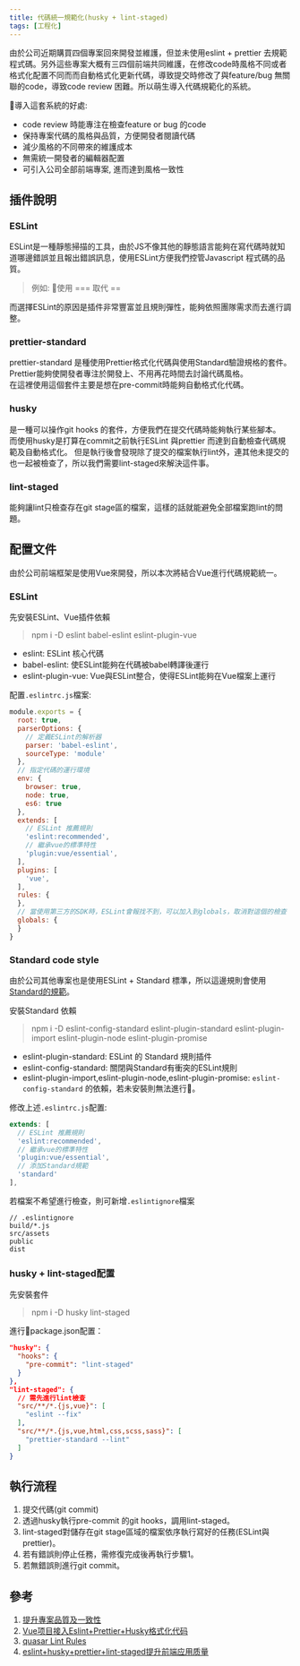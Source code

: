 ```yaml
---
title: 代碼統一規範化(husky + lint-staged)
tags: [工程化]
---
```


由於公司近期購買四個專案回來開發並維護，但並未使用eslint + prettier 去規範程式碼。另外這些專案大概有三四個前端共同維護，在修改code時風格不同或者格式化配置不同而而自動格式化更新代碼，導致提交時修改了與feature/bug 無關聯的code，導致code review 困難。所以萌生導入代碼規範化的系統。  

導入這套系統的好處:
- code review 時能專注在檢查feature or bug 的code
- 保持專案代碼的風格與品質，方便開發者閱讀代碼
- 減少風格的不同帶來的維護成本
- 無需統一開發者的編輯器配置
- 可引入公司全部前端專案, 進而達到風格一致性


## 插件說明
### ESLint
ESLint是一種靜態掃描的工具，由於JS不像其他的靜態語言能夠在寫代碼時就知道哪邊錯誤並且報出錯誤訊息，使用ESLint方便我們控管Javascript 程式碼的品質。
 > 例如: 使用 === 取代 ==    

而選擇ESLint的原因是插件非常豐富並且規則彈性，能夠依照團隊需求而去進行調整。  

### prettier-standard
prettier-standard 是種使用Prettier格式化代碼與使用Standard驗證規格的套件。
Prettier能夠使開發者專注於開發上、不用再花時間去討論代碼風格。  
在這裡使用這個套件主要是想在pre-commit時能夠自動格式化代碼。

### husky
是一種可以操作git hooks 的套件，方便我們在提交代碼時能夠執行某些腳本。    
而使用husky是打算在commit之前執行ESLint 與prettier 而達到自動檢查代碼規範及自動格式化。
但是執行後會發現除了提交的檔案執行lint外，連其他未提交的也一起被檢查了，所以我們需要lint-staged來解決這件事。  
### lint-staged
能夠讓lint只檢查存在git stage區的檔案，這樣的話就能避免全部檔案跑lint的問題。

## 配置文件
由於公司前端框架是使用Vue來開發，所以本次將結合Vue進行代碼規範統一。

### ESLint 
先安裝ESLint、Vue插件依賴
> npm i -D eslint babel-eslint eslint-plugin-vue 

- eslint: ESLint 核心代碼
- babel-eslint: 使ESLint能夠在代碼被babel轉譯後運行
- eslint-plugin-vue: Vue與ESLint整合，使得ESLint能夠在Vue檔案上運行

配置`.eslintrc.js`檔案:
```js
module.exports = {
  root: true,
  parserOptions: {
    // 定義ESLint的解析器
    parser: 'babel-eslint',
    sourceType: 'module'
  },
  // 指定代碼的運行環境
  env: {
    browser: true,
    node: true,
    es6: true
  },
  extends: [
    // ESLint 推薦規則
    'eslint:recommended',
    // 繼承vue的標準特性
    'plugin:vue/essential',
  ],
  plugins: [
    'vue',
  ],
  rules: {
  },
  // 當使用第三方的SDK時，ESLint會報找不到，可以加入到globals，取消對這個的檢查
  globals: {
  }
}
```

### Standard code style
由於公司其他專案也是使用ESLint + Standard 標準，所以這邊規則會使用[Standard的規範](https://standardjs.com/rules-zhtw.html)。

安裝Standard 依賴
> npm i -D eslint-config-standard eslint-plugin-standard eslint-plugin-import eslint-plugin-node eslint-plugin-promise

- eslint-plugin-standard: ESLint 的 Standard 規則插件
- eslint-config-standard: 關閉與Standard有衝突的ESLint規則
- eslint-plugin-import,eslint-plugin-node,eslint-plugin-promise: `eslint-config-standard` 的依賴，若未安裝則無法進行。  

修改上述`.eslintrc.js`配置:
```js
extends: [
  // ESLint 推薦規則
  'eslint:recommended',
  // 繼承vue的標準特性
  'plugin:vue/essential',
  // 添加Standard規範
  'standard'
],
```

若檔案不希望進行檢查，則可新增`.eslintignore`檔案
```
// .eslintignore
build/*.js
src/assets
public
dist
```
### husky + lint-staged配置
先安裝套件
> npm i -D husky lint-staged

進行package.json配置：
```json
"husky": {
  "hooks": {
    "pre-commit": "lint-staged"
  }
},
"lint-staged": {
  // 需先進行lint檢查
  "src/**/*.{js,vue}": [
    "eslint --fix"
  ],
  "src/**/*.{js,vue,html,css,scss,sass}": [
    "prettier-standard --lint"
  ]
}
```


## 執行流程
 1. 提交代碼(git commit) 
 2. 透過husky執行pre-commit 的git hooks，調用lint-staged。
 3. lint-staged對儲存在git stage區域的檔案依序執行寫好的任務(ESLint與prettier)。
 4. 若有錯誤則停止任務，需修復完成後再執行步驟1。
 5. 若無錯誤則進行git commit。
 
## 參考
1. [提升專案品質及一致性](https://medium.com/@danielhu95/2.set-up-eslint-pipeline-zh-tw-990d7d9eb68e)  
2. [Vue项目接入Eslint+Prettier+Husky格式化代码](https://zhuanlan.zhihu.com/p/159729783)  
3. [quasar Lint Rules](https://quasar.dev/quasar-cli/linter#Lint-Rules)  
4. [eslint+husky+prettier+lint-staged提升前端应用质量](https://juejin.cn/post/6844903778227847181#heading-5)